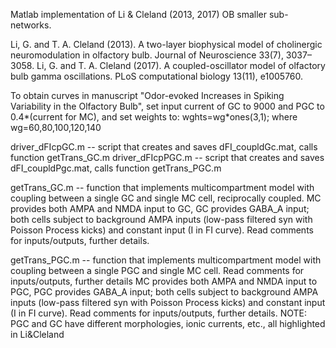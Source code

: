 Matlab implementation of Li & Cleland (2013, 2017) OB smaller sub-networks.

Li, G. and T. A. Cleland (2013). A two-layer biophysical model of cholinergic neuromodulation in olfactory bulb. Journal of Neuroscience 33(7), 3037–3058.
Li, G. and T. A. Cleland (2017). A coupled-oscillator model of olfactory bulb gamma oscillations. PLoS computational biology 13(11), e1005760.

To obtain curves in manuscript "Odor-evoked Increases in Spiking Variability in the Olfactory Bulb", set 
input current of GC to 9000 and PGC to 0.4*(current for MC), and set weights to: wghts=wg*ones(3,1); where wg=60,80,100,120,140 
 
driver_dFIcpGC.m -- script that creates and saves dFI_coupldGc.mat, calls function getTrans_GC.m 
driver_dFIcpPGC.m -- script that creates and saves dFI_coupldPgc.mat, calls function getTrans_PGC.m

getTrans_GC.m -- function that implements multicompartment model with coupling between a single GC and single MC cell, reciprocally coupled. 
MC provides both AMPA and NMDA input to GC, GC provides GABA_A input; both cells subject to background AMPA inputs 
(low-pass filtered syn with Poisson Process kicks) and constant input (I in FI curve).
Read comments for inputs/outputs, further details. 

getTrans_PGC.m -- function that implements multicompartment model with coupling between a single PGC and single MC cell. Read comments for inputs/outputs, further details
MC provides both AMPA and NMDA input to PGC, PGC provides GABA_A input; both cells subject to background AMPA inputs 
(low-pass filtered syn with Poisson Process kicks) and constant input (I in FI curve).
Read comments for inputs/outputs, further details. 
NOTE: PGC and GC have different morphologies, ionic currents, etc., all highlighted in Li&Cleland
